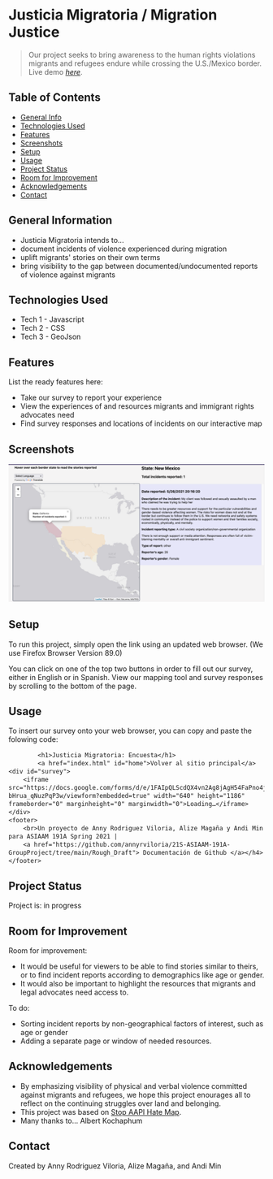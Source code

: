 # Justicia Migratoria / Migration Justice
> Our project seeks to bring awareness to the human rights violations migrants and refugees endure while crossing the U.S./Mexico border.
> Live demo [_here_](https://annyrviloria.github.io/21S-ASIAAM-191A-GroupProject/index.html). <!-- If you have the project hosted somewhere, include the link here. -->

## Table of Contents
* [General Info](#general-information)
* [Technologies Used](#technologies-used)
* [Features](#features)
* [Screenshots](#screenshots)
* [Setup](#setup)
* [Usage](#usage)
* [Project Status](#project-status)
* [Room for Improvement](#room-for-improvement)
* [Acknowledgements](#acknowledgements)
* [Contact](#contact)
<!-- * [License](#license) -->


## General Information
- Justicia Migratoria intends to...
- document incidents of violence experienced during migration
- uplift migrants' stories on their own terms
- bring visibility to the gap between documented/undocumented reports of violence against migrants
<!-- You don't have to answer all the questions - just the ones relevant to your project. -->


## Technologies Used
- Tech 1 - Javascript
- Tech 2 - CSS
- Tech 3 - GeoJson


## Features
List the ready features here:
- Take our survey to report your experience
- View the experiences of and resources migrants and immigrant rights advocates need
- Find survey responses and locations of incidents on our interactive map


## Screenshots
![Example screenshot](./screenshots/map_stories.png)
<!-- If you have screenshots you'd like to share, include them here. -->


## Setup
To run this project, simply open the link using an updated web browser. (We use Firefox Browser Version 89.0)

You can click on one of the top two buttons in order to fill out our survey, either in English or in Spanish.
View our mapping tool and survey responses by scrolling to the bottom of the page.


## Usage
To insert our survey onto your web browser, you can copy and paste the folowing code:

            <h1>Justicia Migratoria: Encuesta</h1> 
            <a href="index.html" id="home">Volver al sitio principal</a>
    <div id="survey">
        <iframe src="https://docs.google.com/forms/d/e/1FAIpQLScdQX4vn2Ag8jAgH54FaPno4jZRMnPnMw-bHrua_qNuzPqP3w/viewform?embedded=true" width="640" height="1186" frameborder="0" marginheight="0" marginwidth="0">Loading…</iframe>    </div>
    <footer>  
        <br>Un proyecto de Anny Rodriguez Viloria, Alize Magaña y Andi Min para ASIAAM 191A Spring 2021 |
        <a href="https://github.com/annyrviloria/21S-ASIAAM-191A-GroupProject/tree/main/Rough_Draft"> Documentación de Github </a></h4>
    </footer> 


## Project Status
Project is: in progress


## Room for Improvement


Room for improvement:
- It would be useful for viewers to be able to find stories similar to theirs, or to find incident reports according to demographics like age or gender.
- It would also be important to highlight the resources that migrants and legal advocates need access to.

To do:
- Sorting incident reports by non-geographical factors of interest, such as age or gender
- Adding a separate page or window of needed resources.


## Acknowledgements

- By emphasizing visibility of physical and verbal violence committed against migrants and refugees, we hope this project enourages all to reflect on the continuing struggles over land and belonging.
- This project was based on [Stop AAPI Hate Map](http://www.hatecrimemap.com/covid).
- Many thanks to... Albert Kochaphum


## Contact
Created by Anny Rodriguez Viloria, Alize Magaña, and Andi Min


<!-- Optional -->
<!-- ## License -->
<!-- This project is open source and available under the [... License](). -->

<!-- You don't have to include all sections - just the one's relevant to your project -->
